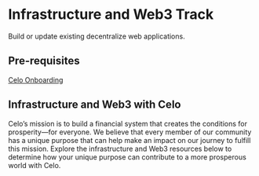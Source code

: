 # Infrastructure and Web3 Track

Build or update existing decentralize web applications.

## **Pre-requisites**

[Celo Onboarding](https://docs.google.com/document/d/1TfbpOTsgG3AuOub21HJEaoaz2EqhlZRZnYKVdY2XOvQ/edit#)

## **Infrastructure and Web3 with Celo**

Celo’s mission is to build a financial system that creates the conditions for prosperity—for everyone. We believe that every member of our community has a unique purpose that can help make an impact on our journey to fulfill this mission. Explore the infrastructure and Web3 resources below to determine how your unique purpose can contribute to a more prosperous world with Celo.